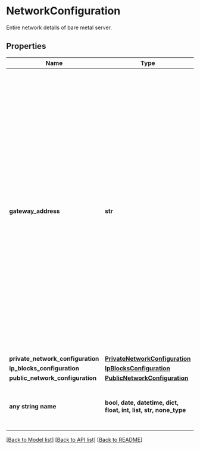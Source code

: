 # NetworkConfiguration

Entire network details of bare metal server.

## Properties
Name | Type | Description | Notes
------------ | ------------- | ------------- | -------------
**gateway_address** | **str** | The address of the gateway assigned / to assign to the server.&lt;br&gt; When used as part of request body, IP address has to be part of a private/public network or an IP block assigned to this server.&lt;br&gt; Gateway address also has to be assigned on an already deployed resource unless the address matches the BMC gateway address in a public network/IP block or the &#x60;force&#x60; query parameter is true. | [optional] 
**private_network_configuration** | [**PrivateNetworkConfiguration**](PrivateNetworkConfiguration.md) |  | [optional] 
**ip_blocks_configuration** | [**IpBlocksConfiguration**](IpBlocksConfiguration.md) |  | [optional] 
**public_network_configuration** | [**PublicNetworkConfiguration**](PublicNetworkConfiguration.md) |  | [optional] 
**any string name** | **bool, date, datetime, dict, float, int, list, str, none_type** | any string name can be used but the value must be the correct type | [optional]

[[Back to Model list]](../README.md#documentation-for-models) [[Back to API list]](../README.md#documentation-for-api-endpoints) [[Back to README]](../README.md)


